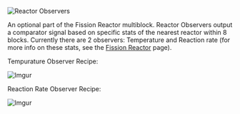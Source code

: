 ![Reactor Observers](https://i.imgur.com/qCat7Tu.png?1)

An optional part of the Fission Reactor multiblock. Reactor Observers output a comparator signal based on specific stats of the nearest reactor within 8 blocks. Currently there are 2 observers: Temperature and Reaction rate (for more info on these stats, see the [Fission Reactor](https://github.com/ImCoolYeah105/Mechanization/wiki/Fission-Reactor) page).

Tempurature Observer Recipe:

![Imgur](https://i.imgur.com/4AGcxxi.png)

Reaction Rate Observer Recipe:

![Imgur](https://i.imgur.com/33mme95.png)